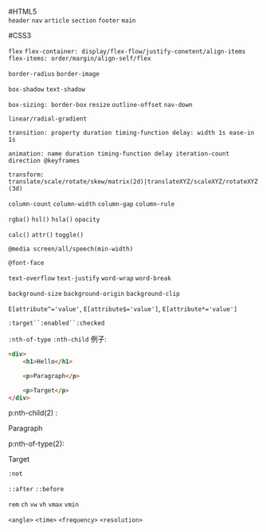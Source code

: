 #HTML5  
`header` 
`nav` 
`article` 
`section` 
`footer`
`main`


#CSS3 

`flex`
`flex-container: display/flex-flow/justify-conetent/align-items` 
`flex-items: order/margin/align-self/flex`  

`border-radius` 
`border-image`  

`box-shadow` 
`text-shadow`
 
`box-sizing: border-box` 
`resize` 
`outline-offset` 
`nav-down` 
 
`linear/radial-gradient`  

`transition: property duration timing-function delay: width 1s ease-in 1s`  

`animation: name duration timing-function delay iteration-count direction @keyframes`  
   
`transform: translate/scale/rotate/skew/matrix(2d)|translateXYZ/scaleXYZ/rotateXYZ(3d)`  

`column-count` 
`column-width` 
`column-gap` 
`column-rule`  

`rgba()` 
`hsl()` 
`hsla()` 
`opacity`   

`calc()` 
`attr()` 
`toggle()`  
 
`@media screen/all/speech(min-width)`  

`@font-face`

`text-overflow` 
`text-justify` 
`word-wrap` 
`word-break`

`background-size` 
`background-origin` 
`background-clip`
  
`E[attribute^='value'`, 
`E[attribute$='value']`, 
`E[attribute*='value']`  


`:target``:enabled``:checked` 


`:nth-of-type`
`:nth-child`
例子: 
```html
<div>
    <h1>Hello</h1>

    <p>Paragraph</p>

    <p>Target</p>
</div>
```

p:nth-child(2) : <p>Paragraph</p>
p:nth-of-type(2): <p>Target</p>


`:not`

`::after`
`::before`  

`rem` 
`ch` 
`vw` 
`vh` 
`vmax` 
`vmin`  


`<angle>` `<time>` `<frequency>` `<resolution>`


